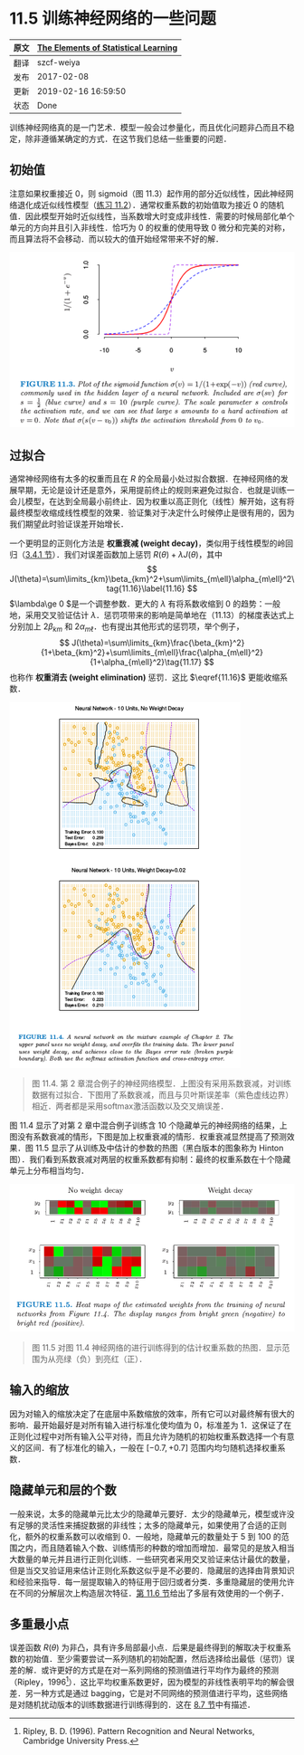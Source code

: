 # 11.5 训练神经网络的一些问题

| 原文   | [The Elements of Statistical Learning](https://web.stanford.edu/~hastie/ElemStatLearn/printings/ESLII_print12.pdf) |
| ---- | ---------------------------------------- |
| 翻译   | szcf-weiya                               |
| 发布 | 2017-02-08 |
|更新|2019-02-16 16:59:50|
|状态|Done|

训练神经网络真的是一门艺术．模型一般会过参量化，而且优化问题非凸而且不稳定，除非遵循某确定的方式．在这节我们总结一些重要的问题．

## 初始值

注意如果权重接近 0，则 sigmoid（图 11.3）起作用的部分近似线性，因此神经网络退化成近似线性模型（[练习 11.2](https://github.com/szcf-weiya/ESL-CN/issues/177)）．通常权重系数的初始值取为接近 0 的随机值．因此模型开始时近似线性，当系数增大时变成非线性．需要的时候局部化单个单元的方向并且引入非线性．恰巧为 0 的权重的使用导致 0 微分和完美的对称，而且算法将不会移动．而以较大的值开始经常带来不好的解．

![](../img/11/fig11.3.png)

## 过拟合

通常神经网络有太多的权重而且在 $R$ 的全局最小处过拟合数据．在神经网络的发展早期，无论是设计还是意外，采用提前终止的规则来避免过拟合．也就是训练一会儿模型，在达到全局最小前终止．因为权重以高正则化（线性）解开始，这有将最终模型收缩成线性模型的效果．验证集对于决定什么时候停止是很有用的，因为我们期望此时验证误差开始增长．

一个更明显的正则化方法是 **权重衰减 (weight decay)**，类似用于线性模型的岭回归（[3.4.1 节](../03-Linear-Methods-for-Regression/3.4-Shrinkage-Methods/index.html)）．我们对误差函数加上惩罚 $R(\theta)+\lambda J(\theta)$，其中
$$
J(\theta)=\sum\limits_{km}\beta_{km}^2+\sum\limits_{m\ell}\alpha_{m\ell}^2\tag{11.16}\label{11.16}
$$
$\lambda\ge 0 $是一个调整参数．更大的 $\lambda$ 有将系数收缩到 0 的趋势：一般地，采用交叉验证估计 $\lambda$．惩罚项带来的影响是简单地在（11.13）的梯度表达式上分别加上 $2\beta_{km}$ 和 $2\alpha_{m\ell}$．也有提出其他形式的惩罚项，举个例子，
$$
J(\theta)=\sum\limits_{km}\frac{\beta_{km}^2}{1+\beta_{km}^2}+\sum\limits_{m\ell}\frac{\alpha_{m\ell}^2}{1+\alpha_{m\ell}^2}\tag{11.17}
$$
也称作 **权重消去 (weight elimination)** 惩罚．这比 $\eqref{11.16}$ 更能收缩系数．

![](../img/11/fig11.4.png)

> 图 11.4. 第 2 章混合例子的神经网络模型．上图没有采用系数衰减，对训练数据有过拟合．下图用了系数衰减，而且与贝叶斯误差率（紫色虚线边界）相近．两者都是采用softmax激活函数以及交叉熵误差．

图 11.4 显示了对第 2 章中混合例子训练含 10 个隐藏单元的神经网络的结果，上图没有系数衰减的情形，下图是加上权重衰减的情形．权重衰减显然提高了预测效果．图 11.5 显示了从训练及中估计的参数的热图（黑白版本的图象称为 Hinton 图）．我们看到系数衰减对两层的权重系数都有抑制：最终的权重系数在十个隐藏单元上分布相当均匀．

![](../img/11/fig11.5.png)

> 图 11.5 对图 11.4 神经网络的进行训练得到的估计权重系数的热图．显示范围为从亮绿（负）到亮红（正）．

## 输入的缩放

因为对输入的缩放决定了在底层中系数缩放的效率，所有它可以对最终解有很大的影响．最开始最好是对所有输入进行标准化使均值为 0，标准差为 1．这保证了在正则化过程中对所有输入公平对待，而且允许为随机的初始权重系数选择一个有意义的区间．有了标准化的输入，一般在 $[-0.7,+0.7]$ 范围内均匀随机选择权重系数．

## 隐藏单元和层的个数

一般来说，太多的隐藏单元比太少的隐藏单元要好．太少的隐藏单元，模型或许没有足够的灵活性来捕捉数据的非线性；太多的隐藏单元，如果使用了合适的正则化，额外的权重系数可以收缩到 0．一般地，隐藏单元的数量处于 5 到 100 的范围之内，而且随着输入个数、训练情形的种数的增加而增加．最常见的是放入相当大数量的单元并且进行正则化训练．一些研究者采用交叉验证来估计最优的数量，但是当交叉验证用来估计正则化系数这似乎是不必要的．隐藏层的选择由背景知识和经验来指导．每一层提取输入的特征用于回归或者分类．多重隐藏层的使用允许在不同的分解层次上构造层次特征．[第 11.6 节](11.6-Example-of-Simulated-Data.md)给出了多层有效使用的一个例子．

## 多重最小点

误差函数 $R(\theta)$ 为非凸，具有许多局部最小点．后果是最终得到的解取决于权重系数的初始值．至少需要尝试一系列随机的初始配置，然后选择给出最低（惩罚）误差的解．或许更好的方式是在对一系列网络的预测值进行平均作为最终的预测（Ripley，1996[^1]）．这比平均权重系数更好，因为模型的非线性表明平均的解会很差．另一种方式是通过 bagging，它是对不同网络的预测值进行平均，这些网络是对随机扰动版本的训练数据进行训练得到的．这在 [8.7 节](../08-Model-Inference-and-Averaging/8.7-Bagging/index.html)中有描述．

[^1]: Ripley, B. D. (1996). Pattern Recognition and Neural Networks, Cambridge University Press.
